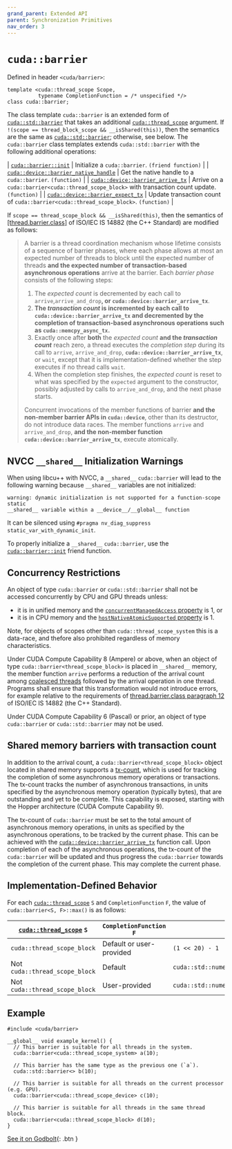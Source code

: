 ```yaml
---
grand_parent: Extended API
parent: Synchronization Primitives
nav_order: 3
---
```


# `cuda::barrier`

Defined in header `<cuda/barrier>`:

```cuda
template <cuda::thread_scope Scope,
          typename CompletionFunction = /* unspecified */>
class cuda::barrier;
```

The class template `cuda::barrier` is an extended form of [`cuda::std::barrier`]
  that takes an additional [`cuda::thread_scope`] argument.
If `!(scope == thread_block_scope && __isShared(this))`, then the semantics are
the same as [`cuda::std::barrier`]; otherwise, see below.
The `cuda::barrier` class templates extends `cuda::std::barrier` with the following additional operations:

| [`cuda::barrier::init`]                 | Initialize a `cuda::barrier`. `(friend function)`                                                 |
| [`cuda::device::barrier_native_handle`] | Get the native handle to a `cuda::barrier`. `(function)`                                          |
| [`cuda::device::barrier_arrive_tx`]     | Arrive on a `cuda::barrier<cuda::thread_scope_block>` with transaction count update. `(function)` |
| [`cuda::device::barrier_expect_tx`]     | Update transaction count of `cuda::barrier<cuda::thread_scope_block>`. `(function)`               |

If `scope == thread_scope_block && __isShared(this)`, then the
semantics of [[thread.barrier.class]](http://eel.is/c++draft/thread.barrier.class) of ISO/IEC
IS 14882 (the C++ Standard) are modified as follows:

> A barrier is a thread coordination mechanism whose lifetime consists of a sequence of barrier phases, where each phase allows at most an expected number of threads to block until the expected number of threads **and the expected number of transaction-based asynchronous operations** arrive at the barrier.
> Each _barrier phase_ consists of the following steps:
>
> 1. The _expected count_ is decremented by each call to `arrive`,`arrive_and_drop`**, or `cuda::device::barrier_arrive_tx`**.
> 2. **The _transaction count_ is incremented by each call to `cuda::device::barrier_arrive_tx` and decremented by the completion of transaction-based asynchronous operations such as `cuda::memcpy_async_tx`.**
> 3. Exactly once after **both** the _expected count_ **and the _transaction count_** reach zero, a thread executes the _completion step_ during its call to `arrive`, `arrive_and_drop`, **`cuda::device::barrier_arrive_tx`**, or `wait`, except that it is implementation-defined whether the step executes if no thread calls `wait`.
> 4. When the completion step finishes, the _expected count_  is reset to what was specified by the `expected` argument to the constructor, possibly adjusted by calls to `arrive_and_drop`, and the next phase starts.
>
> Concurrent invocations of the member functions of barrier **and the non-member barrier APIs in `cuda::device`**, other than its destructor, do not introduce data races. The member functions `arrive` and `arrive_and_drop`, **and the non-member function `cuda::device::barrier_arrive_tx`**, execute atomically.


## NVCC `__shared__` Initialization Warnings

When using libcu++ with NVCC, a `__shared__` `cuda::barrier` will lead to the
  following warning because `__shared__` variables are not initialized:

```
warning: dynamic initialization is not supported for a function-scope static
__shared__ variable within a __device__/__global__ function
```

It can be silenced using `#pragma nv_diag_suppress static_var_with_dynamic_init`.

To properly initialize a `__shared__` `cuda::barrier`, use the
  [`cuda::barrier::init`] friend function.

## Concurrency Restrictions

An object of type `cuda::barrier` or `cuda::std::barrier` shall not be accessed
  concurrently by CPU and GPU threads unless:
- it is in unified memory and the [`concurrentManagedAccess` property] is 1, or
- it is in CPU memory and the [`hostNativeAtomicSupported` property] is 1.

Note, for objects of scopes other than `cuda::thread_scope_system` this is a
  data-race, and thefore also prohibited regardless of memory characteristics.

Under CUDA Compute Capability 8 (Ampere) or above, when an object of type
  `cuda::barrier<thread_scope_block>` is placed in `__shared__` memory, the
  member function `arrive` performs a reduction of the arrival count among
  [coalesced threads] followed by the arrival operation in one thread.
Programs shall ensure that this transformation would not introduce errors, for
  example relative to the requirements of [thread.barrier.class paragraph 12]
  of ISO/IEC IS 14882 (the C++ Standard).

Under CUDA Compute Capability 6 (Pascal) or prior, an object of type
  `cuda::barrier` or `cuda::std::barrier` may not be used.

## Shared memory barriers with transaction count

In addition to the arrival count, a `cuda::barrier<thread_scope_block>` object
located in shared memory supports a
[tx-count](https://docs.nvidia.com/cuda/parallel-thread-execution/index.html#tracking-asynchronous-operations-by-the-mbarrier-object),
which is used for tracking the completion of some asynchronous memory operations or
transactions.
The tx-count tracks the number of asynchronous transactions, in
units specified by the asynchronous memory operation (typically bytes), that are
outstanding and yet to be complete.
This capability is exposed, starting with the Hopper architecture (CUDA Compute
Capability 9).

The tx-count of `cuda::barrier` must be set to the total amount of asynchronous
memory operations, in units as specified by the asynchronous operations, to be
tracked by the current phase. This can be achieved with the
[`cuda::device::barrier_arrive_tx`](./barrier/barrier_arrive_tx.md) function call.
Upon completion of each of the
asynchronous operations, the tx-count of the `cuda::barrier` will be updated and
thus progress the `cuda::barrier` towards the completion of the current phase.
This may complete the current phase.

## Implementation-Defined Behavior

For each [`cuda::thread_scope`] `S` and `CompletionFunction` `F`, the value of
  `cuda::barrier<S, F>::max()` is as follows:

| [`cuda::thread_scope`] `S`     | `CompletionFunction` `F` | `barrier<S, F>::max()`                                   |
|--------------------------------|--------------------------|----------------------------------------------------------|
| `cuda::thread_scope_block`     | Default or user-provided | `(1 << 20) - 1`                                          |
| Not `cuda::thread_scope_block` | Default                  | `cuda::std::numeric_limits<cuda::std::int32_t>::max()`   |
| Not `cuda::thread_scope_block` | User-provided            | `cuda::std::numeric_limits<cuda::std::ptrdiff_t>::max()` |

## Example

```cuda
#include <cuda/barrier>

__global__ void example_kernel() {
  // This barrier is suitable for all threads in the system.
  cuda::barrier<cuda::thread_scope_system> a(10);

  // This barrier has the same type as the previous one (`a`).
  cuda::std::barrier<> b(10);

  // This barrier is suitable for all threads on the current processor (e.g. GPU).
  cuda::barrier<cuda::thread_scope_device> c(10);

  // This barrier is suitable for all threads in the same thread block.
  cuda::barrier<cuda::thread_scope_block> d(10);
}
```

[See it on Godbolt](https://godbolt.org/z/ehdrY8Kae){: .btn }


[`cuda::thread_scope`]: ../memory_model.md

[`cuda::barrier::init`]: ./barrier/init.md
[`cuda::device::barrier_native_handle`]: ./barrier/barrier_native_handle.md
[`cuda::device::barrier_arrive_tx`]: ./barrier/barrier_arrive_tx.md
[`cuda::device::barrier_expect_tx`]: ./barrier/barrier_expect_tx.md

[`cuda::std::barrier`]: https://en.cppreference.com/w/cpp/thread/barrier

[thread.barrier.class paragraph 12]: https://eel.is/c++draft/thread.barrier.class#12

[coalesced threads]: https://docs.nvidia.com/cuda/cuda-c-programming-guide/index.html#coalesced-group-cg

[`concurrentManagedAccess` property]: https://docs.nvidia.com/cuda/cuda-runtime-api/structcudaDeviceProp.html#structcudaDeviceProp_116f9619ccc85e93bc456b8c69c80e78b
[`hostNativeAtomicSupported` property]: https://docs.nvidia.com/cuda/cuda-runtime-api/structcudaDeviceProp.html#structcudaDeviceProp_1ef82fd7d1d0413c7d6f33287e5b6306f
